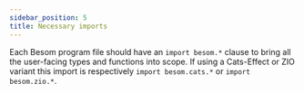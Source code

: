 ```yaml
---
sidebar_position: 5
title: Necessary imports
---
```


Each Besom program file should have an `import besom.*` clause to bring all the user-facing types and functions into scope. If using a Cats-Effect or ZIO variant this import is respectively `import besom.cats.*` or `import besom.zio.*`.
